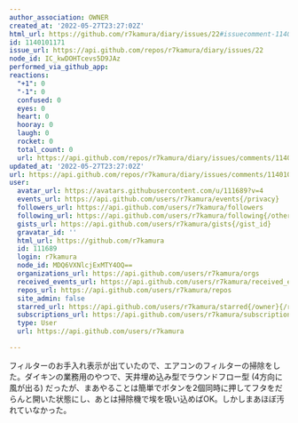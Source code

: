 ```yaml
---
author_association: OWNER
created_at: '2022-05-27T23:27:02Z'
html_url: https://github.com/r7kamura/diary/issues/22#issuecomment-1140101171
id: 1140101171
issue_url: https://api.github.com/repos/r7kamura/diary/issues/22
node_id: IC_kwDOHTcevs5D9JAz
performed_via_github_app: 
reactions:
  "+1": 0
  "-1": 0
  confused: 0
  eyes: 0
  heart: 0
  hooray: 0
  laugh: 0
  rocket: 0
  total_count: 0
  url: https://api.github.com/repos/r7kamura/diary/issues/comments/1140101171/reactions
updated_at: '2022-05-27T23:27:02Z'
url: https://api.github.com/repos/r7kamura/diary/issues/comments/1140101171
user:
  avatar_url: https://avatars.githubusercontent.com/u/111689?v=4
  events_url: https://api.github.com/users/r7kamura/events{/privacy}
  followers_url: https://api.github.com/users/r7kamura/followers
  following_url: https://api.github.com/users/r7kamura/following{/other_user}
  gists_url: https://api.github.com/users/r7kamura/gists{/gist_id}
  gravatar_id: ''
  html_url: https://github.com/r7kamura
  id: 111689
  login: r7kamura
  node_id: MDQ6VXNlcjExMTY4OQ==
  organizations_url: https://api.github.com/users/r7kamura/orgs
  received_events_url: https://api.github.com/users/r7kamura/received_events
  repos_url: https://api.github.com/users/r7kamura/repos
  site_admin: false
  starred_url: https://api.github.com/users/r7kamura/starred{/owner}{/repo}
  subscriptions_url: https://api.github.com/users/r7kamura/subscriptions
  type: User
  url: https://api.github.com/users/r7kamura

---
```

フィルターのお手入れ表示が出ていたので、エアコンのフィルターの掃除をした。ダイキンの業務用のやつで、天井埋め込み型でラウンドフロー型 (4方向に風が出る) だったが、まあやることは簡単でボタンを2個同時に押してフタをだらんと開いた状態にし、あとは掃除機で埃を吸い込めばOK。しかしまあほぼ汚れていなかった。